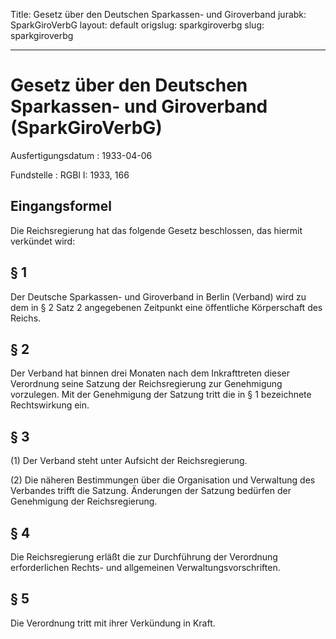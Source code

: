 Title: Gesetz über den Deutschen Sparkassen- und Giroverband
jurabk: SparkGiroVerbG
layout: default
origslug: sparkgiroverbg
slug: sparkgiroverbg

---

# Gesetz über den Deutschen Sparkassen- und Giroverband (SparkGiroVerbG)

Ausfertigungsdatum
:   1933-04-06

Fundstelle
:   RGBl I: 1933, 166



## Eingangsformel

Die Reichsregierung hat das folgende Gesetz beschlossen, das hiermit
verkündet wird:


## § 1

Der Deutsche Sparkassen- und Giroverband in Berlin (Verband) wird zu
dem in § 2 Satz 2 angegebenen Zeitpunkt eine öffentliche Körperschaft
des
Reichs.


## § 2

Der Verband hat binnen drei Monaten nach dem Inkrafttreten dieser
Verordnung              seine Satzung der
Reichsregierung              zur Genehmigung vorzulegen. Mit der
Genehmigung der Satzung tritt die in § 1 bezeichnete Rechtswirkung
ein.


## § 3

(1) Der Verband steht unter Aufsicht der
Reichsregierung.

(2) Die näheren Bestimmungen über die Organisation und Verwaltung des
Verbandes trifft die Satzung. Änderungen der Satzung bedürfen der
Genehmigung der
Reichsregierung.


## § 4

Die
Reichsregierung              erläßt die zur Durchführung der
Verordnung              erforderlichen Rechts- und allgemeinen
Verwaltungsvorschriften.


## § 5

Die
Verordnung              tritt mit ihrer Verkündung in Kraft.


